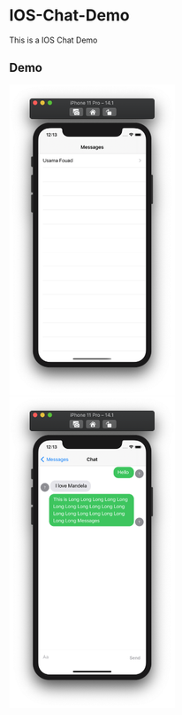 # IOS-Chat-Demo

This is a IOS Chat Demo

## Demo

<img alt="1" src="images/1.png" width="300">

<img alt="2" src="images/2.png" width="300">
